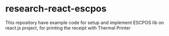 # research-react-escpos
This repository have example code for setup and implement ESCPOS lib on react.js project, for printing the receipt with Thermal Printer
